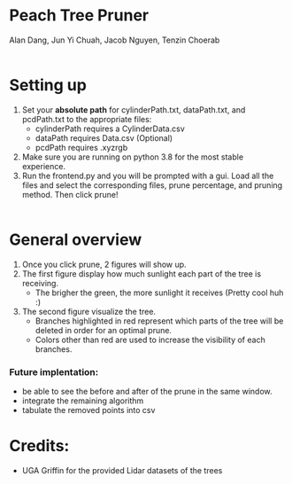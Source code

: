 # Peach Tree Pruner
Alan Dang, Jun Yi Chuah, Jacob Nguyen, Tenzin Choerab <br> <br>

# Setting up 
1. Set your **absolute path** for cylinderPath.txt, dataPath.txt, and pcdPath.txt to the appropriate files:
   - cylinderPath requires a CylinderData.csv  
   - dataPath requires Data.csv (Optional)
   - pcdPath requires .xyzrgb
2. Make sure you are running on python 3.8 for the most stable experience. 
3. Run the frontend.py and you will be prompted with a gui. Load all the files and select the corresponding files, prune percentage, and pruning method. Then click prune! <br><br>


# General overview
1. Once you click prune, 2 figures will show up.
2. The first figure display how much sunlight each part of the tree is receiving.  
     - The brigher the green, the more sunlight it receives (Pretty cool huh :)
3. The second figure visualize the tree.
   - Branches highlighted in red represent which parts of the tree will be deleted in order for an optimal prune.
   - Colors other than red are used to increase the visibility of each branches. <br>

### Future implentation:
 - be able to see the before and after of the prune in the same window.
 - integrate the remaining algorithm
 - tabulate the removed points into csv <br>



# Credits:
 - UGA Griffin for the provided Lidar datasets of the trees
